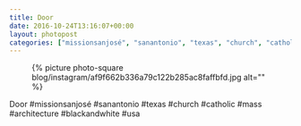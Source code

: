 ```yaml
---
title: Door
date: 2016-10-24T13:16:07+00:00
layout: photopost
categories: ["missionsanjosé", "sanantonio", "texas", "church", "catholic", "mass", "architecture", "blackandwhite", "usa", "photos", "instagram"]
---
```


<figure class="photo photo--square">
  {% picture photo-square blog/instagram/af9f662b336a79c122b285ac8faffbfd.jpg alt="" %}
</figure>

Door
#missionsanjosé #sanantonio #texas #church #catholic #mass #architecture #blackandwhite #usa
